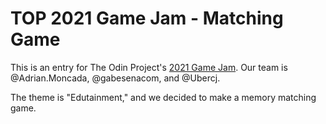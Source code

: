 # TOP 2021 Game Jam - Matching Game

This is an entry for The Odin Project's [2021 Game Jam](https://itch.io/jam/top-jam-1). Our team is @Adrian.Moncada, @gabesenacom, and @Ubercj.

The theme is "Edutainment," and we decided to make a memory matching game.